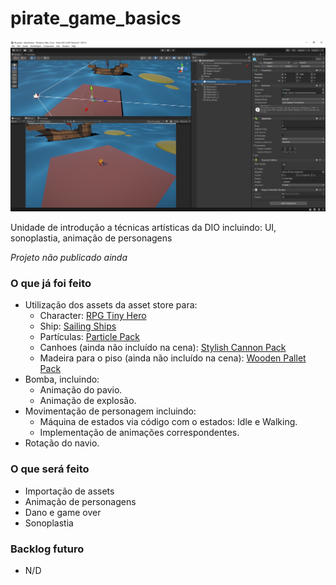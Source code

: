 # pirate_game_basics
![Ponto atual](Prints/Print03_2024-02-19_195648.png)

Unidade de introdução a técnicas artísticas da DIO incluindo: UI, sonoplastia, animação de personagens

*Projeto não publicado ainda*

### O que já foi feito
* Utilização dos assets da asset store para:
  * Character: [RPG Tiny Hero](https://assetstore.unity.com/packages/3d/characters/humanoids/rpg-tiny-hero-duo-pbr-polyart-225148)
  * Ship: [Sailing Ships](https://assetstore.unity.com/packages/3d/vehicles/sea/sailing-ships-14th-15th-century-198426)
  * Partículas: [Particle Pack](https://opengameart.org/content/particle-pack-80-sprites)
  * Canhoes (ainda não incluído na cena): [Stylish Cannon Pack](https://assetstore.unity.com/packages/3d/props/weapons/stylish-cannon-pack-174145)
  * Madeira para o piso (ainda não incluído na cena): [Wooden Pallet Pack](https://assetstore.unity.com/packages/3d/props/industrial/wooden-pallet-pack-657)
* Bomba, incluindo:
  * Animação do pavio.
  * Animação de explosão.
* Movimentação de personagem incluindo:
  * Máquina de estados via código com o estados: Idle e Walking.
  * Implementação de animações correspondentes.
* Rotação do navio.

### O que será feito
* Importação de assets
* Animação de personagens
* Dano e game over
* Sonoplastia

### Backlog futuro
* N/D